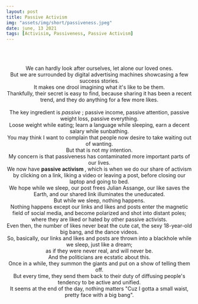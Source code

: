 ```yaml
---
layout: post
title: Passive Activism
img: "assets/img/short/passiveness.jpeg"
date: june, 13 2021
tags: [Activisim, Passiveness, Passive Activism]
---
```

 
<br><br>
<div align="center">



We can hardly look after ourselves, let alone our loved ones. <br>
But we are surrounded by digital advertising machines showcasing a few success stories. <br>
It makes one drool imagining what it's like to be them.  <br>
Thankfully, their secret is easy to find, because sharing it has been a recent trend, and they do anything for a few more likes. <br>  
The key ingredient is <em> passive </em>; passive income, passive attention, passive weight loss, passive everything. <br>
Loose weight while eating; learn a language while sleeping, earn a decent salary while sunbathing. <br>
You may think I want to complain that people now desire to take waiting out of wanting. <br>
But that is not my intention.   <br>
My concern is that passiveness has contaminated more important parts of our lives. <br>
We now have <b> passive activism </b>, which is when we do our share of activism by clicking on a link, 
liking a video or leaving a post, before closing our laptop and going to bed.<br>
We hope while we sleep, our post frees Julian Assange, our like saves the Earth, and our shared link illuminates the uneducated.<br>
But while we sleep, nothing happens. <br>
Nothing happens except our links and likes and posts enter the magnetic field of social media, and become polarized and shot into distant poles; 
where they are liked or hated by other passive activists. <br>
Even then, the number of likes never beat the cute cat, the sexy 18-year-old big bang, and the dance videos. <br> 
So, basically, our links and likes and posts are thrown into a blackhole while we sleep, just like a dream; <br>
as if they were never real, and will never be.<br>
And the politicians are ecstatic about this.<br>
Once in a while, they summon the giants and put on a show of telling them off.<br>
But every time, they send them back to their duty of diffusing people's tendency to be active and unified. <br>
It seems at the end of the day, nothing matters "Cuz I gotta a small waist, pretty face with a big bang".


</div>
<br><br>
<br><br>
<br><br>
<br><br>
<br><br>
<br><br>
